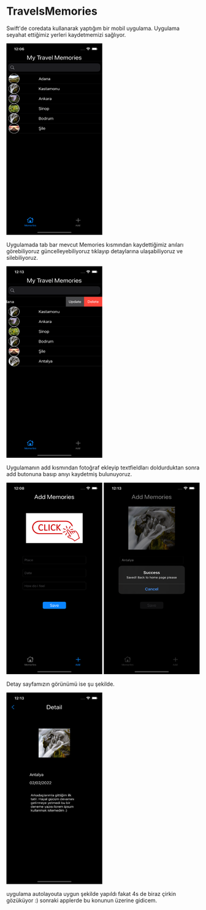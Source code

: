 # TravelsMemories

Swift'de coredata kullanarak yaptığım bir mobil uygulama.
Uygulama seyahat ettiğimiz yerleri kaydetmemizi sağlıyor.

<img src="https://github.com/emircansaglam/TravelsMemories/blob/main/img/img-5.png"  width="250" height="500" />


Uygulamada tab bar mevcut Memories kısmından kaydettiğimiz anıları görebiliyoruz güncelleyebiliyoruz tıklayıp
detaylarına ulaşabiliyoruz ve silebiliyoruz.

<img src="https://github.com/emircansaglam/TravelsMemories/blob/main/img/img-2.png"  width="250" height="500" />


Uygulamanın add kısmından fotoğraf ekleyip textfieldları doldurduktan sonra add butonuna basıp anıyı kaydetmiş bulunuyoruz.

<img src="https://github.com/emircansaglam/TravelsMemories/blob/main/img/img-6.png"  width="250" height="500" />

<img src="https://github.com/emircansaglam/TravelsMemories/blob/main/img/img-7.png"  width="250" height="500" />

Detay sayfamızın görünümü ise şu şekilde.

<img src="https://github.com/emircansaglam/TravelsMemories/blob/main/img/img-1.png"  width="250" height="500" />

uygulama autolayouta uygun şekilde yapıldı fakat 4s de biraz çirkin gözüküyor :) sonraki applerde bu konunun üzerine gidicem.
